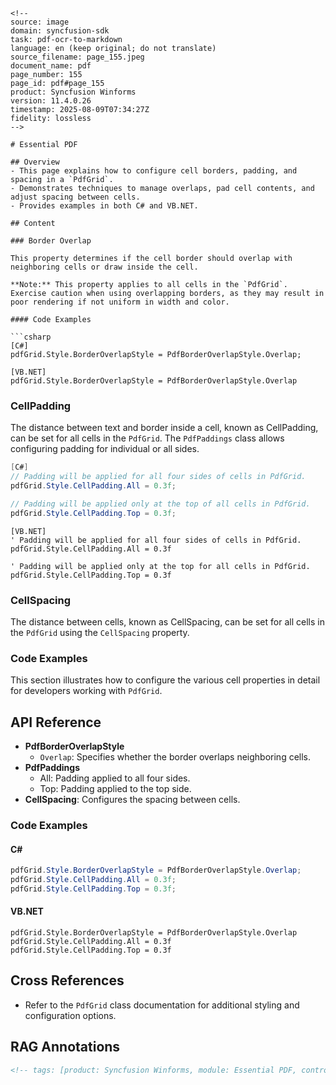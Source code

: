 ```
<!--
source: image
domain: syncfusion-sdk
task: pdf-ocr-to-markdown
language: en (keep original; do not translate)
source_filename: page_155.jpeg
document_name: pdf
page_number: 155
page_id: pdf#page_155
product: Syncfusion Winforms
version: 11.4.0.26
timestamp: 2025-08-09T07:34:27Z
fidelity: lossless
-->

# Essential PDF

## Overview
- This page explains how to configure cell borders, padding, and spacing in a `PdfGrid`.
- Demonstrates techniques to manage overlaps, pad cell contents, and adjust spacing between cells.
- Provides examples in both C# and VB.NET.

## Content

### Border Overlap

This property determines if the cell border should overlap with neighboring cells or draw inside the cell.

**Note:** This property applies to all cells in the `PdfGrid`. Exercise caution when using overlapping borders, as they may result in poor rendering if not uniform in width and color.

#### Code Examples

```csharp
[C#]
pdfGrid.Style.BorderOverlapStyle = PdfBorderOverlapStyle.Overlap;
```

```vb.net
[VB.NET]
pdfGrid.Style.BorderOverlapStyle = PdfBorderOverlapStyle.Overlap
```

### CellPadding

The distance between text and border inside a cell, known as CellPadding, can be set for all cells in the `PdfGrid`. The `PdfPaddings` class allows configuring padding for individual or all sides.

```csharp
[C#]
// Padding will be applied for all four sides of cells in PdfGrid.
pdfGrid.Style.CellPadding.All = 0.3f;

// Padding will be applied only at the top of all cells in PdfGrid.
pdfGrid.Style.CellPadding.Top = 0.3f;
```

```vb.net
[VB.NET]
' Padding will be applied for all four sides of cells in PdfGrid.
pdfGrid.Style.CellPadding.All = 0.3f

' Padding will be applied only at the top for all cells in PdfGrid.
pdfGrid.Style.CellPadding.Top = 0.3f
```

### CellSpacing

The distance between cells, known as CellSpacing, can be set for all cells in the `PdfGrid` using the `CellSpacing` property.

### Code Examples

This section illustrates how to configure the various cell properties in detail for developers working with `PdfGrid`.

## API Reference

- **PdfBorderOverlapStyle**
  - `Overlap`: Specifies whether the border overlaps neighboring cells.
- **PdfPaddings**
  - All: Padding applied to all four sides.
  - Top: Padding applied to the top side.
- **CellSpacing**: Configures the spacing between cells.

### Code Examples

#### C#
```csharp
pdfGrid.Style.BorderOverlapStyle = PdfBorderOverlapStyle.Overlap;
pdfGrid.Style.CellPadding.All = 0.3f;
pdfGrid.Style.CellPadding.Top = 0.3f;
```

#### VB.NET
```vb.net
pdfGrid.Style.BorderOverlapStyle = PdfBorderOverlapStyle.Overlap
pdfGrid.Style.CellPadding.All = 0.3f
pdfGrid.Style.CellPadding.Top = 0.3f
```

## Cross References

- Refer to the `PdfGrid` class documentation for additional styling and configuration options.

## RAG Annotations
```html
<!-- tags: [product: Syncfusion Winforms, module: Essential PDF, control: PdfGrid, api: PdfBorderOverlapStyle, version: 11.4.0.26] keywords: [cell border, cell padding, cell spacing, overlap style, pdfgrid, PdfPaddings] -->
``` 
```